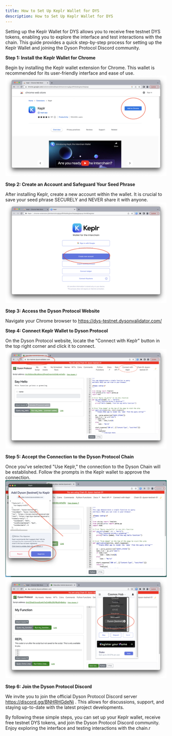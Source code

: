 ```yaml
---
title: How to Set Up Keplr Wallet for DYS
description: How to Set Up Keplr Wallet for DYS
---
```


Setting up the Keplr Wallet for DYS allows you to receive free testnet DYS tokens, enabling you to explore the interface and test interactions with the chain. This guide provides a quick step-by-step process for setting up the Keplr Wallet and joining the Dyson Protocol Discord community.

**Step 1: Install the Keplr Wallet for Chrome**

Begin by installing the Keplr wallet extension for Chrome. This wallet is recommended for its user-friendly interface and ease of use.
![](./1.png)

**Step 2: Create an Account and Safeguard Your Seed Phrase**

After installing Keplr, create a new account within the wallet. It is crucial to save your seed phrase SECURELY and NEVER share it with anyone.
![](./2.png)

**Step 3: Access the Dyson Protocol Website**

Navigate your Chrome browser to https://dys-testnet.dysonvalidator.com/


**Step 4: Connect Keplr Wallet to Dyson Protocol**

On the Dyson Protocol website, locate the "Connect with Keplr" button in the top right corner and click it to connect.
![](./3.png)


**Step 5: Accept the Connection to the Dyson Protocol Chain**

Once you've selected "Use Keplr," the connection to the Dyson Chain will be established. Follow the prompts in the Keplr wallet to approve the connection.
![](./4.png)
![](./5.png)

**Step 6: Join the Dyson Protocol Discord**

We invite you to join the official Dyson Protocol Discord server https://discord.gg/BNHRHGdeNj . This allows for discussions, support, and staying up-to-date with the latest project developments.

By following these simple steps, you can set up your Keplr wallet, receive free testnet DYS tokens, and join the Dyson Protocol Discord community. Enjoy exploring the interface and testing interactions with the chain.r





